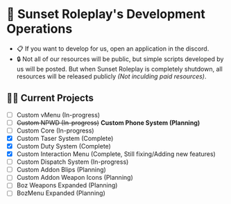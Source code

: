 # 🌆 Sunset Roleplay's Development Operations
- 📋&nbsp;If you want to develop for us, open an application in the discord.
- 🔒&nbsp;Not all of our resources will be public, but simple scripts developed by us will be posted. But when Sunset Roleplay is completely shutdown, all resources will be released publicly *(Not inculding paid resources)*.
## 👷‍♂️ Current Projects
- [ ] Custom vMenu (In-progress)
- [ ] ~~Custom NPWD (In-progress)~~ **Custom Phone System (Planning)**
- [ ] Custom Core (In-progress)
- [x] Custom Taser System (Complete)
- [x] Custom Duty System (Complete)
- [x] Custom Interaction Menu (Complete, Still fixing/Adding new features)
- [ ] Custom Dispatch System (In-progress)
- [ ] Custom Addon Blips (Planning)
- [ ] Custom Addon Weapon Icons (Planning)
- [ ] Boz Weapons Expanded (Planning)
- [ ] BozMenu Expanded (Planning)
